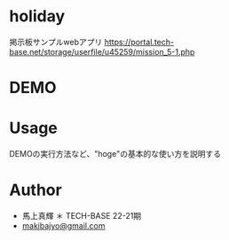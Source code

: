 # holiday
掲示板サンプルwebアプリ
https://portal.tech-base.net/storage/userfile/u45259/mission_5-1.php
 
# DEMO
 

 
# Usage
 
DEMOの実行方法など、"hoge"の基本的な使い方を説明する
 
# Author
 
* 馬上真輝
＊ TECH-BASE 22-21期
* makibajyo@gmail.com
